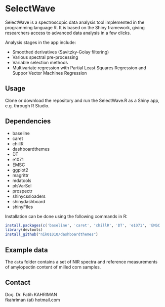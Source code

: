 # SelectWave

SelectWave is a spectroscopic data analysis tool implemented in the programming language R. 
It is based on the Shiny framework, giving researchers access to advanced data analysis in a few clicks.  
  
Analysis stages in the app include:
- Smoothed derivatives (Savitzky-Golay filtering)
- Various spectral pre-processing
- Variable selection methods
- Multivariate regression with Partial Least Squares Regression and Suppor Vector Machines Regression

## Usage
Clone or download the repository and run the SelectWave.R as a Shiny app, e.g. through R Studio.

## Dependencies
- baseline
- caret
- chillR
- dashboardthemes
- DT
- e1071
- EMSC
- ggplot2
- magrittr
- mdatools
- plsVarSel
- prospectr
- shinycssloaders
- shinydashboard
- shinyFiles

Installation can be done using the following commands in R:
```r
install.packages(c('baseline', 'caret', 'chillR', 'DT', 'e1071', 'EMSC', 'ggplot2', 'magrittr', 'mdatools', 'plsVarSel', 'prospectr', 'shinycssloaders', 'shinydashboard', 'shinyFiles'))
library(devtools)
install_github("nik01010/dashboardthemes")
```

## Example data
The `data` folder contains a set of NIR spectra and reference measurements of amylopectin content of milled corn samples.

## Contact
Doç. Dr. Fatih KAHRIMAN  
fkahriman (at) hotmail.com
